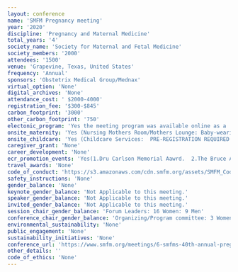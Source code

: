 ```yaml
---
layout: conference 
name: 'SMFM Pregnancy meeting'
year: '2020'
discipline: 'Pregnancy and Maternal Medicine'
total_years: '4'
society_name: 'Society for Maternal and Fetal Medicine'
society_members: '2000'
attendees: '1500'
venue: 'Grapevine, Texas, United States'
frequency: 'Annual'
sponsors: 'Obstetrix Medical Group/Mednax'
virtual_option: 'None'
digital_archives: 'None'
attendance_cost: ' $2000-4000'
registration_fee: '$300-$845'
carbon_footprint: '3000'
other_carbon_footprint: '750'
electonic_program: 'Yes the meeting program was available online as a .pdf file.'
onsite_maternity: 'Yes (Nursing Mothers Room/Mothers Lounge: Baby-wearing and feeding is welcome throughout The Pregnancy Meeting™.   For those who prefer private space, we will have space for parents to pump or feed children.) Baby-wearing and feeding is welcome throughout the SMFM Annual Meeting. For those who prefer private space, we will have space for parents to pump or feed children.'
onsite_childcare: 'Yes (Childcare Services:  PRE-REGISTRATION REQUIRED. SMFM has contracted with a vendor (Kiddie Corp) to offer first-rate childcare services at the 2020 Annual Meeting.  Childcare services are limited to 10 children per hour on a first-come, first-served basis. Registration for childcare services will be open until January 6, 2020 or until Kiddie Corp meets capacity, whichever comes first. This online registration deadline is in place so that Kiddie Corp can ensure they have the right staff and equipment in place. To register for childcare, please click here. (Please note: this process is separate and apart from meeting registration.) For more details about how childcare will work, please see our FAQ document.) For the second year in a row, we are proud to offer subsidized childcare services at the Annual Meeting. Pre-registration is required, but there may still be spaces available for onsite registration. '
caregiver_grant: 'None'
career_development: 'None'
ecr_promotion_events: 'Yes(1.Dru Carlson Memorial Aawrd.  2.The Bruce A. Work Award: For the Best Research by a Maternal-Fetal Medicine, Physician Outside of the U.S.   3. Norman F. Gant Award: For the Best Research in Maternal Medicine.  4.THE Disparities Award: For the Best Research on Diversity/Disparities in Health Outcomes. 5. Fourty Featured Voices in MFM: 28 Women:12 Men were selected)'
travel_awards: 'None'
code_of_conduct: 'https://s3.amazonaws.com/cdn.smfm.org/assets/SMFM_Code_of_Conduct.pdf'
safety_instructions: 'None'
gender_balance: 'None'
keynote_gender_balance: 'Not Applicable to this meeting.'
speaker_gender_balance: 'Not Applicable to this meeting.'
invited_gender_balance: 'Not Applicable to this meeting.'
session_chair_gender_balance: 'Forum Leaders: 16 Women: 9 Men'
conference_chair_gender_balance: 'Organizing/Program committee: 3 Women: 2 Men'
environmental_sustainability: 'None'
public_engagement: 'None'
sustainability_initiatives: 'None'
conference_url: 'https://www.smfm.org/meetings/6-smfms-40th-annual-pregnancy-meeting'
other_details: ''
code_of_ethics: 'None'
---
```

